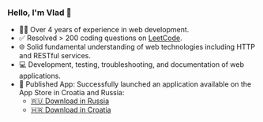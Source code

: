 ### Hello, I'm Vlad 👋  
- 👨‍💻 Over 4 years of experience in web development.  
- ✅ Resolved > 200 coding questions on [LeetCode](https://leetcode.com/baydinvladislav/).  
- 🌐 Solid fundamental understanding of web technologies including HTTP and RESTful services.  
- 💻 Development, testing, troubleshooting, and documentation of web applications.  
- 📱 Published App: Successfully launched an application available on the App Store in Croatia and Russia:  
  - [🇷🇺 Download in Russia](https://apps.apple.com/ru/app/ascoach/id6452119737)  
  - [🇭🇷 Download in Croatia](https://apps.apple.com/hr/app/ascoach/id6452119737)  
